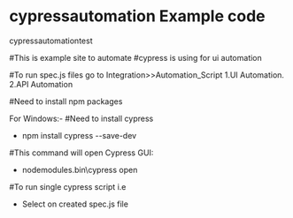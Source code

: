 # cypressautomation Example code
cypressautomationtest


#This is example site to automate
#cypress is using for ui automation


#To run spec.js files go to Integration>>Automation_Script
1.UI Automation.
2.API Automation 

#Need to install npm packages

For Windows:-
#Need to install cypress
- npm install cypress --save-dev

#This command will open Cypress GUI:
- nodemodules\.bin\cypress open

#To run single cypress script i.e 
- Select on created spec.js file



